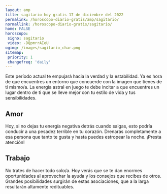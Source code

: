 ```yaml
---
layout: amp
title: sagitario hoy gratis 17 de diciembre del 2022 
permalink: /horoscopo-diario-gratis/amp/sagitario/
normallink: /horoscopo-diario-gratis/sagitario/
home: FALSE
horoscopo:
 signo: sagitario
 video: -DQpmrrAIeU
ogimg: /images/sagitario_char.png
sitemap:
 priority: 1
 changefreq: 'daily'
---
```



Este período actual te empujará hacia la verdad y la estabilidad. Ya es hora de que encuentres un entorno que concuerde con la imagen que tienes de ti mismo/a. La energía astral en juego te debe incitar a que encuentres un lugar dentro de ti que se lleve mejor con tu estilo de vida y tus sensibilidades.

## Amor

Hoy, si no dejas tu energía negativa detrás cuando salgas, esto podría conducir a una pesadez terrible en tu corazón. Drenarás completamente a esa persona que tanto te gusta y hasta puedes estropear la noche. ¡Presta atención!

## Trabajo

No trates de hacer todo solo/a. Hoy verás que se te dan enormes oportunidades al aprovechar la ayuda y los consejos que recibes de otros. Grandes posibilidades surgirán de estas asociaciones, que a la larga resultarán altamente redituables.
